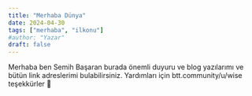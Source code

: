 ```yaml
---
title: "Merhaba Dünya"
date: 2024-04-30
tags: ["merhaba", "ilkonu"]
#author: "Yazar"
draft: false
---
```


Merhaba ben Semih Başaran burada önemli duyuru ve blog yazılarımı ve bütün link adreslerimi bulabilirsiniz.
Yardımları için btt.community/u/wise teşekkürler 🥰

